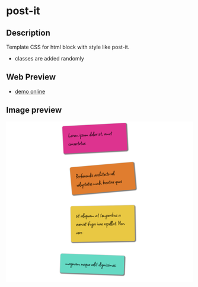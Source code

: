 # post-it

## Description

Template CSS for html block with style like post-it.

- classes are added randomly

## Web Preview

- [demo online](https://patricio-dsgn.github.io/postit/)

## Image preview

![alt text](./readme/demo.png "Title")

